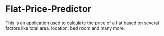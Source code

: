 # Flat-Price-Predictor
This is an application used to calculate the price of a flat based on several factors like total area, location, bed room and many more.
